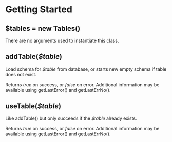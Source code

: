 # Getting Started

## $tables = new Tables\(\)

There are no arguments used to instantiate this class.

## addTable\(_$table_\)

Load schema for _$table_ from database, or starts new empty schema if table does not exist.

Returns _true_ on success, or _false_ on error. Additional information may be available using getLastError\(\) and getLastErrNo\(\).

## useTable\(_$table_\)

Like addTable\(\) but only succeeds if the _$table_ already exists.

Returns _true_ on success, or _false_ on error. Additional information may be available using getLastError\(\) and getLastErrNo\(\).

